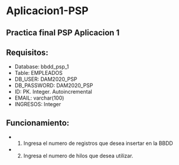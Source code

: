 # Aplicacion1-PSP
## Practica final PSP Aplicacion 1
## Requisitos:
- Database: bbdd_psp_1
- Table: EMPLEADOS
- DB_USER: DAM2020_PSP
- DB_PASSWORD: DAM2020_PSP
- ID: PK. Integer. Autoincremental
- EMAIL: varchar(100)
- INGRESOS: Integer

## Funcionamiento: 
- 1. Ingresa el numero de registros que desea insertar en la BBDD
- 2. Ingresa el numero de hilos que desea utilizar.
